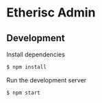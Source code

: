 # Etherisc Admin

## Development

Install dependencies

```bash
$ npm install
```

Run the development server
```bash
$ npm start
```
